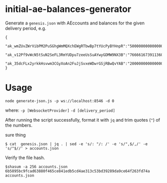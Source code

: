 # initial-ae-balances-generator
Generate a `genesis.json` with AEccounts and balances for the given delivery period,
e.g.
```
{
    "ak_wmZUvZWrVibPM2PuSGhgWmMQXchEWgRTbwBp7tYUcPyBYHnpR":"5000000000000006",
    "ak_v12Pf9vWcN5tSuN2SeFL3RmYUDpu7zeeUsSuAYwyGDMW9NX3B":"7666616739113605573880",
    "ak_35dcFLx2yrkkHsvwm3CGyXoAn2FuJjSvxeWDwrGSjRBwQvYAB":"2000000000000000000"
}
```

# Usage
`node generate-json.js -p ws://localhost:8546 -d 0`

where: `-p [WebsocketProvider]`
       `-d [delivery_period]`

After running the script successfully, format it with `jq` and trim quotes (`"`) of the numbers.

sure thing
```
$ cat  genesis.json | jq . | sed -e 's/: "/: /' -e 's/",$/,/' -e 's/"$//' > accounts.json
```

Verify the file hash.

```
$shasum -a 256 accounts.json
6b5895bc9fcad63880f465ce841edb5cd4ae313c53bd39289da9ce64f263fd74a accounts.json
